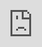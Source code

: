 ```yaml
---
title: Fusion 360 Create Laser Cutting Tool
---
```


In order to create toolpaths in Fusion 360 we need to tell Fusion what tool we will use to cut out our pieces so the computer can do the proper calculations. The main dimension needed for a laser cutting tool is the width of the laser so Fusion can calculate the kerf offset. All cutting tools leave a gap where they pass through the material. If this gap is not accounted for then pieces will not be the expected size.

[![Making a Laser Cut Tool](2023-make-laser-cut-tool-fusion-360.png)](2023-make-laser-cut-tool-fusion-360.png)

In the Manufacure Workspace there is a tool library. Here you can create and import tools to use in Fusion 360. These tools can be reused in later projects.

[![Fusion 360 Tool Library](./2023-fusion-360-tool-library.png)](./2023-fusion-360-tool-library.png)

Follow the instructions in the video below to create a laser cut tool in Fusion 360. Make sure you enter a kerf of .127 mm since that is the kerf of the laser cutters at the think[box]. If your pieces do not fit correctly you can then adjust this tool in Fusion 360 to correct the kerf for your desired fit.

<div class="video-grid">
<div class="video-card">

## Create Laser Cutter Tool with Specific Kerf

<div class="iframe-16-9-container"><iframe class="youTubeIframe" style="position: absolute; top: 0; bottom: 0; left: 0; width: 100%; height: 100%; border: 0; z-index: 1;" src="https://www.youtube.com/embed/-B6DXF9aE5s?rel=0" width="560" height="315" frameborder="0" allowfullscreen="allowfullscreen"></iframe></div>
</div>
</div>
